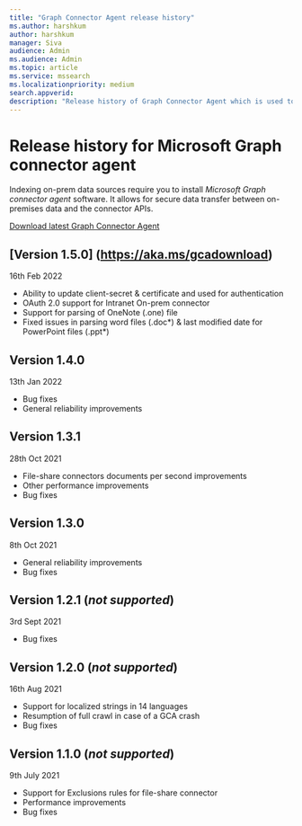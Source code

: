 ```yaml
--- 
title: "Graph Connector Agent release history" 
ms.author: harshkum 
author: harshkum
manager: Siva
audience: Admin
ms.audience: Admin 
ms.topic: article 
ms.service: mssearch 
ms.localizationpriority: medium 
search.appverid: 
description: "Release history of Graph Connector Agent which is used to index the on-premises data sources using Microsoft built Graph connectors" 
--- 
```


# Release history for Microsoft Graph connector agent

Indexing on-prem data sources require you to install *Microsoft Graph connector agent* software. It allows for secure data transfer between on-premises data and the connector APIs.

[Download latest Graph Connector Agent](https://aka.ms/gcadownload)

## [Version 1.5.0] (https://aka.ms/gcadownload)
  16th Feb 2022

* Ability to update client-secret & certificate and used for authentication 
* OAuth 2.0 support for Intranet On-prem connector 
* Support for parsing of OneNote (.one) file 
* Fixed issues in parsing word files (.doc*) & last modified date for PowerPoint files (.ppt*) 

## Version 1.4.0
  13th Jan 2022

* Bug fixes
* General reliability improvements

## Version 1.3.1
  28th Oct 2021

* File-share connectors documents per second improvements
* Other performance improvements
* Bug fixes

## Version 1.3.0
  8th Oct 2021

* General reliability improvements
* Bug fixes

## Version 1.2.1 (*not supported*)
  3rd Sept 2021

* Bug fixes

## Version 1.2.0 (*not supported*)
  16th Aug 2021

* Support for localized strings in 14 languages
* Resumption of full crawl in case of a GCA crash
* Bug fixes

## Version 1.1.0 (*not supported*)
  9th July 2021

* Support for Exclusions rules for file-share connector
* Performance improvements
* Bug fixes
